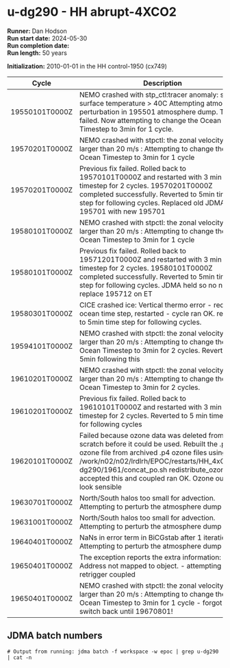 # u-dg290 - HH abrupt-4XCO2

**Runner:** Dan Hodson  
**Run start date:** 2024-05-30  
**Run completion date:**  
**Run length:** 50 years  

**Initialization:** 2010-01-01 in the HH control-1950 (cx749)

| Cycle | Description | Date |
| --- | --- | --- |
| 19550101T0000Z | NEMO crashed with stp_ctl:tracer anomaly: sea surface temperature > 40C Attempting atmosphere perturbation in 195501 atmosphere dump. This failed. Now attempting to change the Ocean Timestep to 3min for 1 cycle. | 19/07/2024 |
|19570201T0000Z| NEMO crashed with  stpctl: the zonal velocity is larger than 20 m/s : Attempting to change the Ocean Timestep to 3min for 1 cycle | 18/08/2024|
|19570201T0000Z|  Previous fix failed. Rolled back to 19570101T0000Z and restarted with 3 min timestep for 2 cycles. 19570201T0000Z completed successfully. Reverted to 5min time step for following cycles. Replaced old JDMA 195701 with new 195701 | 21/08/2024|
|19580101T0000Z| NEMO crashed with  stpctl: the zonal velocity is larger than 20 m/s : Attempting to change the Ocean Timestep to 3min for 1 cycle | 02/09/2024|
|19580101T0000Z|  Previous fix failed. Rolled back to 19571201T0000Z and restarted with 3 min timestep for 2 cycles. 19580101T0000Z completed successfully. Reverted to 5min time step for following cycles. JDMA held so no need to replace 195712 on ET | 06/09/2024|
|19580301T0000Z| CICE crashed ice: Vertical thermo error - reduced ocean time step, restarted - cycle ran OK. reverted to 5min time step for following cycles.  | 06/09/2024| 
|19594101T0000Z| NEMO crashed with  stpctl: the zonal velocity is larger than 20 m/s : Attempting to change the Ocean Timestep to 3min for 2 cycles. Reverted to 5min following this | 09/09/2024|
|19610201T0000Z| NEMO crashed with  stpctl: the zonal velocity is larger than 20 m/s : Attempting to change the Ocean Timestep to 3min for 2 cycles.  | 13/09/2024|
|19610201T0000Z|  Previous fix failed. Rolled back to 19610101T0000Z and restarted with 3 min timestep for 2 cycles. Reverted to 5 min timestep for following cycles| 13/09/2024| 
|19620101T0000Z| Failed because ozone data was deleted from NVme scratch before it could be used. Rebuilt the .po ozone file from archived .p4 ozone files using /work/n02/n02/lrdlrh/EPOC/restarts/HH_4xCO2/u-dg290/1961/concat_po.sh redistribute_ozone accepted this and coupled ran OK. Ozone outputs look sensible | 08/11/2024|
|19630701T0000Z| North/South halos too small for advection. Attempting to perturb the atmosphere dump | 11/11/2024|
|19631001T0000Z| North/South halos too small for advection. Attempting to perturb the atmosphere dump | 12/11/2024|
|19640401T0000Z| NaNs in error term in BiCGstab after      1 iterations - Attempting to perturb the atmosphere dump | 13/11/2024|
|19650401T0000Z| The exception reports the extra information: Address not mapped to object. - attempting to retrigger coupled |15/11/2024|
|19650401T0000Z| NEMO crashed with stpctl: the zonal velocity is larger than 20 m/s  : Attempting to change the Ocean Timestep to 3min for 1 cycle - forgot to switch back until 19670801!| 15/11/2024|

## JDMA batch numbers
```
# Output from running: jdma batch -f workspace -w epoc | grep u-dg290 | cat -n

```

